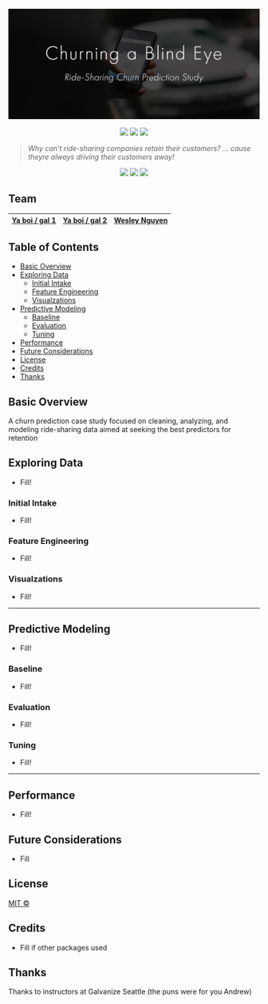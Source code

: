 ![Churning a Blind Eye Header](https://raw.githubusercontent.com/boogiedev/churning-a-blind-eye/master/media/churnheader.png)

<p align="center">
  <img src="https://img.shields.io/badge/Maintained%3F-IN PROG-blue?style=flat-square"></img>
  <img src="https://img.shields.io/github/commit-activity/m/boogiedev/churning-a-blind-eye?style=flat-square">
  <img src="https://img.shields.io/github/license/boogiedev/churning-a-blind-eye?style=flat-square">
</p>

> *Why can't ride-sharing companies retain their customers?
  ... cause theyre always driving their customers away!* 

<p align="center">
  <img src="https://img.shields.io/badge/JOKE-10/10-blue?style=flat-square"></img>
  <img src="https://img.shields.io/badge/LAUGHTER-KNEE%20SLAPPER-brightgreen?style=flat-square"></img>
  <img src="https://img.shields.io/badge/100%25-GLUTEN%20FREE-red?style=flat-square"></img>
</p>

## Team

[Ya boi / gal 1](https://github.com/)  | [Ya boi / gal 2](https://github.com/) | [Wesley Nguyen](https://github.com/boogiedev)
---|---|---|

 
## Table of Contents

- [Basic Overview](#basic-overview)
- [Exploring Data](#exploring-data)
  - [Initial Intake](#initial-intake)
  - [Feature Engineering](#feature-engineering)
  - [Visualzations](#visualizations)
- [Predictive Modeling](#predictive-modeling)
  - [Baseline](#baseline)
  - [Evaluation](#evaluation)
  - [Tuning](#tuning)
- [Performance](#performance)
- [Future Considerations](#future-considerations)
- [License](#license)
- [Credits](#credits)
- [Thanks](#thanks)

## Basic Overview

A churn prediction case study focused on cleaning, analyzing, and modeling ride-sharing data aimed at seeking the best predictors for retention

## Exploring Data

- Fill!

### Initial Intake

- Fill!

### Feature Engineering

- Fill!

### Visualzations

- Fill!

---
## Predictive Modeling

- Fill!

### Baseline

- Fill!

### Evaluation

- Fill!

### Tuning

- Fill!

---
## Performance

- Fill!

## Future Considerations

- Fill

## License
[MIT ©](https://choosealicense.com/licenses/mit/)

## Credits

- Fill if other packages used

## Thanks

Thanks to instructors at Galvanize Seattle (the puns were for you Andrew)

